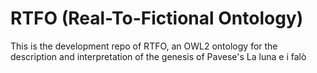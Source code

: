 # RTFO (Real-To-Fictional Ontology)
This is the development repo of RTFO, an OWL2 ontology for the description and interpretation of the genesis of Pavese's La luna e i falò
